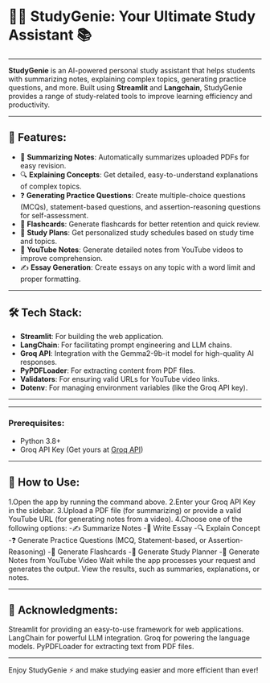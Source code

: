 # 🧠👀 StudyGenie: Your Ultimate Study Assistant 📚

-----
**StudyGenie** is an AI-powered personal study assistant that helps students with summarizing notes, explaining complex topics, generating practice questions, and more. Built using **Streamlit** and **Langchain**, StudyGenie provides a range of study-related tools to improve learning efficiency and productivity.

-----

## 🚀 Features:
- 📄 **Summarizing Notes**: Automatically summarizes uploaded PDFs for easy revision.  
- 🔍 **Explaining Concepts**: Get detailed, easy-to-understand explanations of complex topics.  
- ❓ **Generating Practice Questions**: Create multiple-choice questions (MCQs), statement-based questions, and assertion-reasoning questions for self-assessment.  
- 🎴 **Flashcards**: Generate flashcards for better retention and quick review.  
- 📅 **Study Plans**: Get personalized study schedules based on study time and topics.  
- 🎥 **YouTube Notes**: Generate detailed notes from YouTube videos to improve comprehension.  
- ✍️ **Essay Generation**: Create essays on any topic with a word limit and proper formatting.  

-----

## 🛠️ Tech Stack:
- **Streamlit**: For building the web application.  
- **LangChain**: For facilitating prompt engineering and LLM chains.  
- **Groq API**: Integration with the Gemma2-9b-it model for high-quality AI responses.  
- **PyPDFLoader**: For extracting content from PDF files.  
- **Validators**: For ensuring valid URLs for YouTube video links.  
- **Dotenv**: For managing environment variables (like the Groq API key).  

-----

-----
### Prerequisites:
- Python 3.8+
- Groq API Key (Get yours at [Groq API](https://groq.com/))


-----
  
## 🎥 How to Use:
1.Open the app by running the command above.
2.Enter your Groq API Key in the sidebar.
3.Upload a PDF file (for summarizing) or provide a valid YouTube URL (for generating notes from a video).
4.Choose one of the following options:
-✍️ Summarize Notes
-📝 Write Essay
-🔍 Explain Concept
-❓ Generate Practice Questions (MCQ, Statement-based, or Assertion-Reasoning)
-🎴 Generate Flashcards
-📅 Generate Study Planner
-🎥 Generate Notes from YouTube Video
Wait while the app processes your request and generates the output.
View the results, such as summaries, explanations, or notes.

-----
## 🌟 Acknowledgments:
Streamlit for providing an easy-to-use framework for web applications.
LangChain for powerful LLM integration.
Groq for powering the language models.
PyPDFLoader for extracting text from PDF files.

-----

Enjoy StudyGenie ⚡️ and make studying easier and more efficient than ever!
